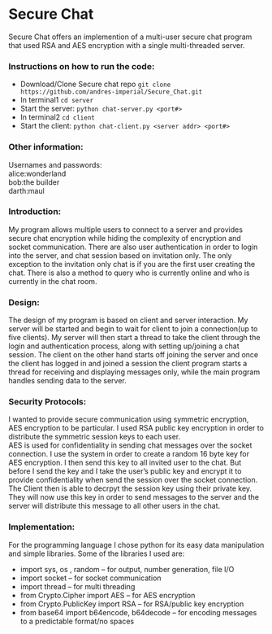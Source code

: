 # Secure Chat
Secure Chat offers an implemention of a multi-user secure chat program that used RSA and AES encryption with a single multi-threaded server.

### Instructions on how to run the code:
+ Download/Clone Secure chat repo
  `git clone https://github.com/andres-imperial/Secure_Chat.git`
+ In terminal1
  `cd server`
+ Start the server:
  `python chat-server.py <port#>`
+ In terminal2
  `cd client`
+ Start the client:
  `python chat-client.py <server addr> <port#>`


### Other information:
Usernames and passwords:  
alice:wonderland  
bob:the builder  
darth:maul

### Introduction:
My program allows multiple users to connect to a server and provides secure chat encryption while hiding the complexity of encryption and socket communication. There are also user authentication in order to login into the server, and chat session based on invitation only. The only exception to the invitation only chat is if you are the first user creating the chat. There is also a method to query who is currently online and who is currently in the chat room.

### Design:
The design of my program is based on client and server interaction. My server will be started and begin to wait for client to join a connection(up to five clients). My server will then start a thread to take the client through the login and authentication process, along with setting up/joining a chat session. The client on the other hand starts off joining the server and once the client has logged in and joined a session the client program starts a thread for receiving and displaying messages only, while the main program handles sending data to the server. 

### Security Protocols:
I wanted to provide secure communication using symmetric encryption, AES encryption to be particular. I used RSA public key encryption in order to distribute the symmetric session keys to each user.  
AES is used for confidentiality in sending chat messages over the socket connection. I use the system in order to create a random 16 byte key for AES encryption. I then send this key to all invited user to the chat. But before I send the key and I take the user’s public key and encrypt it to provide confidentiality when send the session over the socket connection. The Client then is able to decrpyt the session key using their private key. They will now use this key in order to send messages to the server and the server will distribute this message to all other users in the chat.

### Implementation:
For the programming language I chose python for its easy data manipulation and simple libraries. Some of the libraries I used are:
+ import sys, os , random – for output, number generation, file I/O
+ import socket – for socket communication
+ import thread – for multi threading
+ from Crypto.Cipher import AES – for AES encryption
+ from Crypto.PublicKey import RSA – for RSA/public key encryption
+ from base64 import b64encode, b64decode – for encoding messages to a predictable format/no 	spaces
